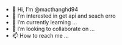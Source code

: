 - 👋 Hi, I’m @macthanghd94
- 👀 I’m interested in get api and seach erro
- 🌱 I’m currently learning ...
- 💞️ I’m looking to collaborate on ...
- 📫 How to reach me ...

<!---
macthanghd94/macthanghd94 is a ✨ special ✨ repository because its `README.md` (this file) appears on your GitHub profile.
You can click the Preview link to take a look at your changes.
--->
